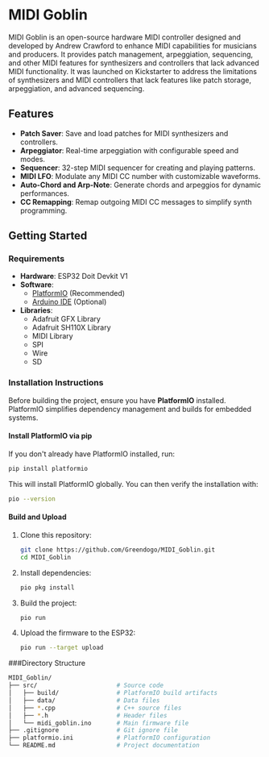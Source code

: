 # MIDI Goblin

MIDI Goblin is an open-source hardware MIDI controller designed and developed by Andrew Crawford to enhance MIDI capabilities for musicians and producers. It provides patch management, arpeggiation, sequencing, and other MIDI features for synthesizers and controllers that lack advanced MIDI functionality. It was launched on Kickstarter to address the limitations of synthesizers and MIDI controllers that lack features like patch storage, arpeggiation, and advanced sequencing. 

## Features
- **Patch Saver**: Save and load patches for MIDI synthesizers and controllers.
- **Arpeggiator**: Real-time arpeggiation with configurable speed and modes.
- **Sequencer**: 32-step MIDI sequencer for creating and playing patterns.
- **MIDI LFO**: Modulate any MIDI CC number with customizable waveforms.
- **Auto-Chord and Arp-Note**: Generate chords and arpeggios for dynamic performances.
- **CC Remapping**: Remap outgoing MIDI CC messages to simplify synth programming.

## Getting Started

### Requirements
- **Hardware**: ESP32 Doit Devkit V1
- **Software**:
  - [PlatformIO](https://platformio.org/) (Recommended)
  - [Arduino IDE](https://www.arduino.cc/en/software) (Optional)
- **Libraries**:
  - Adafruit GFX Library
  - Adafruit SH110X Library
  - MIDI Library
  - SPI
  - Wire
  - SD

### Installation Instructions
Before building the project, ensure you have **PlatformIO** installed. PlatformIO simplifies dependency management and builds for embedded systems.

#### Install PlatformIO via pip
If you don't already have PlatformIO installed, run:
```bash
pip install platformio
```
This will install PlatformIO globally. You can then verify the installation with:
```bash
pio --version
```

#### Build and Upload
1. Clone this repository:
   ```bash
   git clone https://github.com/Greendogo/MIDI_Goblin.git
   cd MIDI_Goblin
   ```
2. Install dependencies:
   ```bash
   pio pkg install
   ```
3. Build the project:
   ```bash
   pio run
   ```
4. Upload the firmware to the ESP32:
   ```bash
   pio run --target upload
   ```
###Directory Structure
   ```bash
   MIDI_Goblin/
  ├── src/                      # Source code
  │   ├── build/                # PlatformIO build artifacts
  │   ├── data/                 # Data files
  │   ├── *.cpp                 # C++ source files
  │   ├── *.h                   # Header files
  │   └── midi_goblin.ino       # Main firmware file
  ├── .gitignore                # Git ignore file
  ├── platformio.ini            # PlatformIO configuration
  └── README.md                 # Project documentation
  ```